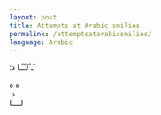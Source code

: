 ```yaml
---
layout: post
title: Attempts at Arabic smilies
permalink: /attemptsatarabicsmilies/
language: Arabic
---
```


&#x202b;
ْـ ْلـْـْـا د:

&#x202b;
ه  ه  
&nbsp;د  
لــــا  
